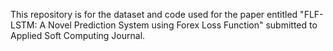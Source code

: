 This repository is for the dataset and code used for the paper entitled "FLF-LSTM: A Novel Prediction System using Forex Loss Function" submitted to Applied Soft Computing Journal.


